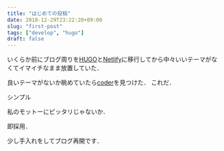 ```yaml
---
title: "はじめての投稿"
date: 2018-12-29T23:22:20+09:00
slug: "first-post"
tags: ["develop", "hugo"]
draft: false
---
```


いくらか前にブログ周りを[HUGO](https://gohugo.io/)と[Netlify](https://www.netlify.com)に移行してから中々いいテーマがなくてイマイチなまま放置していた．

良いテーマがないか眺めていたら[coder](https://themes.gohugo.io/hugo-coder/)を見つけた．
これだ．

シンプル

私のモットーにピッタリじゃないか．

即採用．


少し手入れをしてブログ再開です．


